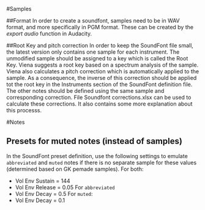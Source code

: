 #Samples

##Format
In order to create a soundfont, samples need to be in WAV format, and more specifically in PGM format.
These can be created by the *export audio* function in Audacity.

##Root Key and pitch correction
In order to keep the SoundFont file small, the latest version only contains one sample for each instrument.
The unmodified sample should be assigned to a key which is called the Root Key. Viena suggests a root key based on a spectrum analysis of the sample. Viena also calculates a pitch correction which is automatically applied to the sample. As a consequence, the inverse of this correction should be applied tot the root key in the Instruments section of the SoundFont definition file. The other notes should be defined using the same sample and corresponding correction. File Soundfont corrections.xlsx can be used to calculate these corrections. It also contains some more explanation about this processs.

#Notes

## Presets for muted notes (instead of samples)
In the SoundFont preset definition, use the following settings to emulate `abbreviated` and `muted` notes
if there is no separate sample for these values (determined based on GK pemade samples).
For both:
- Vol Env Sustain = 144
- Vol Env Release = 0.05
For `abbreviated`
- Vol Env Decay = 0.5
For `muted`:
- Vol Env Decay = 0.1